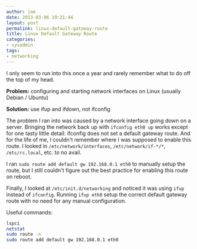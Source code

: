 ```yaml
---
author: joe
date: 2013-03-06 19:21:44
layout: post
permalink: linux-default-gateway-route
title: Linux Default Gateway Route
categories:
- sysadmin
tags:
- networking
---
```


I only seem to run into this once a year and rarely remember what to do off the top of my head.

**Problem:** configuring and starting network interfaces on Linux (usually Debian / Ubuntu)

**Solution:** use ifup and ifdown, not ifconfig

The problem I ran into was caused by a network interface going down on a server. Bringing the network back up with `ifconfig eth0 up` works except for one tasty little detail: ifconfig does not set a default gateway route. And for the life of me, I couldn't remember where I was supposed to enable this route. I looked in `/etc/network/interfaces`, `/etc/network/if-*/*`, `/etc/rc.local`, etc. to no avail.

I ran `sudo route add default gw 192.168.0.1 eth0` to manually setup the route, but I still couldn't figure out the best practice for enabling this route on reboot.

Finally, I looked at `/etc/init.d/networking` and noticed it was using `ifup` instead of `ifconfig`. Running `ifup eth0` setup the correct default gateway route with no need for any manual configuration.

Useful commands:

```bash
lspci
netstat
sudo route -n
sudo route add default gw 192.168.0.1 eth0
```
